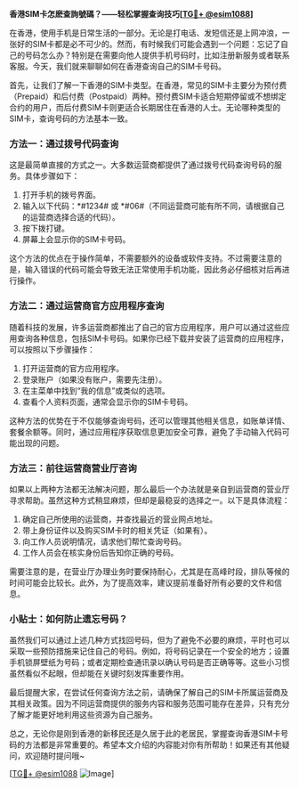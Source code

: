 **香港SIM卡怎麽查詢號碼？——轻松掌握查询技巧[[TG💪+ @esim1088](https://t.me/s/esim1088)]**

在香港，使用手机是日常生活的一部分。无论是打电话、发短信还是上网冲浪，一张好的SIM卡都是必不可少的。然而，有时候我们可能会遇到一个问题：忘记了自己的号码怎么办？特别是在需要向他人提供手机号码时，比如注册新服务或者联系客服。今天，我们就来聊聊如何在香港查询自己的SIM卡号码。

首先，让我们了解一下香港的SIM卡类型。在香港，常见的SIM卡主要分为预付费（Prepaid）和后付费（Postpaid）两种。预付费SIM卡适合短期停留或不想绑定合约的用户，而后付费SIM卡则更适合长期居住在香港的人士。无论哪种类型的SIM卡，查询号码的方法基本一致。

### 方法一：通过拨号代码查询

这是最简单直接的方式之一。大多数运营商都提供了通过拨号代码查询号码的服务。具体步骤如下：

1. 打开手机的拨号界面。
2. 输入以下代码：*#1234# 或 *#06#（不同运营商可能有所不同，请根据自己的运营商选择合适的代码）。
3. 按下拨打键。
4. 屏幕上会显示你的SIM卡号码。

这个方法的优点在于操作简单，不需要额外的设备或软件支持。不过需要注意的是，输入错误的代码可能会导致无法正常使用手机功能，因此务必仔细核对后再进行操作。

### 方法二：通过运营商官方应用程序查询

随着科技的发展，许多运营商都推出了自己的官方应用程序，用户可以通过这些应用查询各种信息，包括SIM卡号码。如果你已经下载并安装了运营商的应用程序，可以按照以下步骤操作：

1. 打开运营商的官方应用程序。
2. 登录账户（如果没有账户，需要先注册）。
3. 在主菜单中找到“我的信息”或类似的选项。
4. 查看个人资料页面，通常会显示你的SIM卡号码。

这种方法的优势在于不仅能够查询号码，还可以管理其他相关信息，如账单详情、套餐余额等。同时，通过应用程序获取信息更加安全可靠，避免了手动输入代码可能出现的问题。

### 方法三：前往运营商营业厅咨询

如果以上两种方法都无法解决问题，那么最后一个办法就是亲自到运营商的营业厅寻求帮助。虽然这种方式稍显麻烦，但却是最稳妥的选择之一。以下是具体流程：

1. 确定自己所使用的运营商，并查找最近的营业网点地址。
2. 带上身份证件以及购买SIM卡时的相关凭证（如果有）。
3. 向工作人员说明情况，请求他们帮忙查询号码。
4. 工作人员会在核实身份后告知你正确的号码。

需要注意的是，在营业厅办理业务时要保持耐心，尤其是在高峰时段，排队等候的时间可能会比较长。此外，为了提高效率，建议提前准备好所有必要的文件和信息。

### 小贴士：如何防止遗忘号码？

虽然我们可以通过上述几种方式找回号码，但为了避免不必要的麻烦，平时也可以采取一些预防措施来记住自己的号码。例如，将号码记录在一个安全的地方；设置手机锁屏壁纸为号码；或者定期检查通讯录以确认号码是否正确等等。这些小习惯虽然看似不起眼，但却能在关键时刻发挥重要作用。

最后提醒大家，在尝试任何查询方法之前，请确保了解自己的SIM卡所属运营商及其相关政策。因为不同运营商提供的服务内容和服务范围可能存在差异，只有充分了解才能更好地利用这些资源为自己服务。

总之，无论你是刚到香港的新移民还是久居于此的老居民，掌握查询香港SIM卡号码的方法都是非常重要的。希望本文介绍的内容能对你有所帮助！如果还有其他疑问，欢迎随时提问哦~

[[TG💪+ @esim1088](https://t.me/s/esim1088) ![Image](https://i.postimg.cc/4NQfJmqS/Snipaste-2025-05-13-00-14-12.png)]
